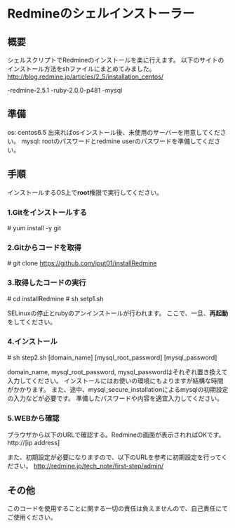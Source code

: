 
Redmineのシェルインストーラー
======================

概要
------
シェルスクリプトでRedmineのインストールを楽に行えます。
以下のサイトのインストール方法をshファイルにまとめてみました。
http://blog.redmine.jp/articles/2_5/installation_centos/

-redmine-2.5.1
-ruby-2.0.0-p481
-mysql

準備
------
os: centos6.5
出来ればosインストール後、未使用のサーバーを用意してください。
mysql:
rootのパスワードとredmine userのパスワードを準備してください。

手順
------
インストールするOS上で**root**権限で実行してください。

### 1.Gitをインストールする
>
\# yum install -y git

### 2.Gitからコードを取得
>
\# git clone https://github.com/iput01/installRedmine

### 3.取得したコードの実行
>
\# cd installRedmine
\# sh setp1.sh

SELinuxの停止とrubyのアンインストールが行われます。
ここで、一旦、**再起動**をしてください。

### 4.インストール
>
\# sh step2.sh [domain_name] [mysql_root_password] [mysql_password]

domain_name, mysql_root_password, mysql_passwordはそれぞれ置き換えて入力してください。
インストールにはお使いの環境にもよりますが結構な時間がかかります。
また、途中、mysql_secure_installationによるmysqlの初期設定の入力などが必要です。
準備したパスワードや内容を適宜入力してください。

### 5.WEBから確認
ブラウザから以下のURLで確認する。Redmineの画面が表示されればOKです。
http://[ip address]

また、初期設定が必要になりますので、以下のURLを参考に初期設定を行ってください。
http://redmine.jp/tech_note/first-step/admin/

その他
--------
このコードを使用することに関する一切の責任は負えませんので、自己責任にてご使用ください。




